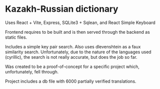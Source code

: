 # Kazakh-Russian dictionary

Uses React + Vite, Express, SQLite3 + Sqlean, and React Simple Keyboard 

Frontend requires to be built and is then served through the backend as static files.

Includes a simple key pair search. Also uses dlevenshtein as a faux similarity search. Unfortunately, due to the nature of the languages used (cyrillic), the search is not really accurate, but does the job so far.


Was created to be a proof-of-concept for a specific project which, unfortunately, fell through.

Project includes a db file with 6000 partially verified translations.